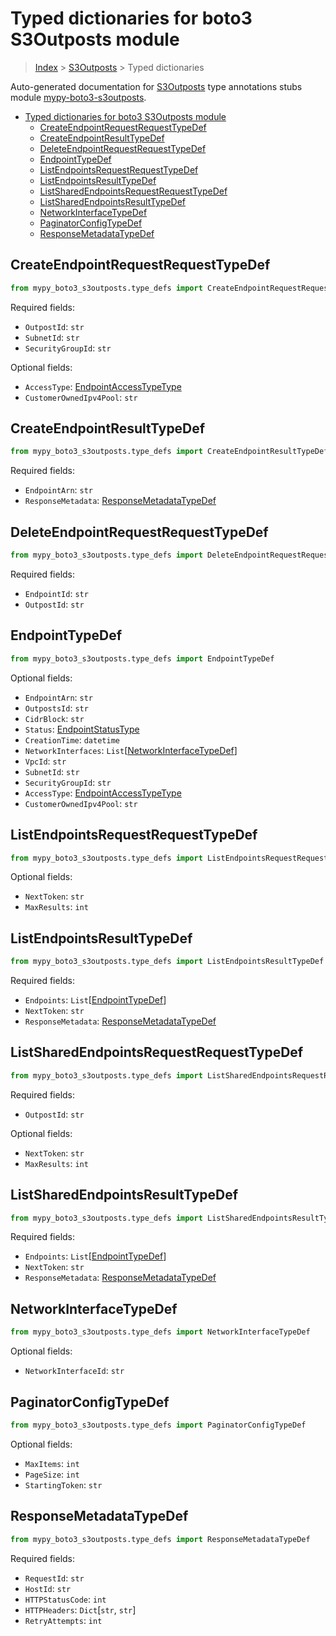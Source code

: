 <a id="typed-dictionaries-for-boto3-s3outposts-module"></a>

# Typed dictionaries for boto3 S3Outposts module

> [Index](..) > [S3Outposts](.) > Typed dictionaries

Auto-generated documentation for
[S3Outposts](https://boto3.amazonaws.com/v1/documentation/api/latest/reference/services/s3outposts.html#S3Outposts)
type annotations stubs module
[mypy-boto3-s3outposts](https://pypi.org/project/mypy-boto3-s3outposts/).

- [Typed dictionaries for boto3 S3Outposts module](#typed-dictionaries-for-boto3-s3outposts-module)
  - [CreateEndpointRequestRequestTypeDef](#createendpointrequestrequesttypedef)
  - [CreateEndpointResultTypeDef](#createendpointresulttypedef)
  - [DeleteEndpointRequestRequestTypeDef](#deleteendpointrequestrequesttypedef)
  - [EndpointTypeDef](#endpointtypedef)
  - [ListEndpointsRequestRequestTypeDef](#listendpointsrequestrequesttypedef)
  - [ListEndpointsResultTypeDef](#listendpointsresulttypedef)
  - [ListSharedEndpointsRequestRequestTypeDef](#listsharedendpointsrequestrequesttypedef)
  - [ListSharedEndpointsResultTypeDef](#listsharedendpointsresulttypedef)
  - [NetworkInterfaceTypeDef](#networkinterfacetypedef)
  - [PaginatorConfigTypeDef](#paginatorconfigtypedef)
  - [ResponseMetadataTypeDef](#responsemetadatatypedef)

<a id="createendpointrequestrequesttypedef"></a>

## CreateEndpointRequestRequestTypeDef

```python
from mypy_boto3_s3outposts.type_defs import CreateEndpointRequestRequestTypeDef
```

Required fields:

- `OutpostId`: `str`
- `SubnetId`: `str`
- `SecurityGroupId`: `str`

Optional fields:

- `AccessType`: [EndpointAccessTypeType](./literals.md#endpointaccesstypetype)
- `CustomerOwnedIpv4Pool`: `str`

<a id="createendpointresulttypedef"></a>

## CreateEndpointResultTypeDef

```python
from mypy_boto3_s3outposts.type_defs import CreateEndpointResultTypeDef
```

Required fields:

- `EndpointArn`: `str`
- `ResponseMetadata`:
  [ResponseMetadataTypeDef](./type_defs.md#responsemetadatatypedef)

<a id="deleteendpointrequestrequesttypedef"></a>

## DeleteEndpointRequestRequestTypeDef

```python
from mypy_boto3_s3outposts.type_defs import DeleteEndpointRequestRequestTypeDef
```

Required fields:

- `EndpointId`: `str`
- `OutpostId`: `str`

<a id="endpointtypedef"></a>

## EndpointTypeDef

```python
from mypy_boto3_s3outposts.type_defs import EndpointTypeDef
```

Optional fields:

- `EndpointArn`: `str`
- `OutpostsId`: `str`
- `CidrBlock`: `str`
- `Status`: [EndpointStatusType](./literals.md#endpointstatustype)
- `CreationTime`: `datetime`
- `NetworkInterfaces`:
  `List`\[[NetworkInterfaceTypeDef](./type_defs.md#networkinterfacetypedef)\]
- `VpcId`: `str`
- `SubnetId`: `str`
- `SecurityGroupId`: `str`
- `AccessType`: [EndpointAccessTypeType](./literals.md#endpointaccesstypetype)
- `CustomerOwnedIpv4Pool`: `str`

<a id="listendpointsrequestrequesttypedef"></a>

## ListEndpointsRequestRequestTypeDef

```python
from mypy_boto3_s3outposts.type_defs import ListEndpointsRequestRequestTypeDef
```

Optional fields:

- `NextToken`: `str`
- `MaxResults`: `int`

<a id="listendpointsresulttypedef"></a>

## ListEndpointsResultTypeDef

```python
from mypy_boto3_s3outposts.type_defs import ListEndpointsResultTypeDef
```

Required fields:

- `Endpoints`: `List`\[[EndpointTypeDef](./type_defs.md#endpointtypedef)\]
- `NextToken`: `str`
- `ResponseMetadata`:
  [ResponseMetadataTypeDef](./type_defs.md#responsemetadatatypedef)

<a id="listsharedendpointsrequestrequesttypedef"></a>

## ListSharedEndpointsRequestRequestTypeDef

```python
from mypy_boto3_s3outposts.type_defs import ListSharedEndpointsRequestRequestTypeDef
```

Required fields:

- `OutpostId`: `str`

Optional fields:

- `NextToken`: `str`
- `MaxResults`: `int`

<a id="listsharedendpointsresulttypedef"></a>

## ListSharedEndpointsResultTypeDef

```python
from mypy_boto3_s3outposts.type_defs import ListSharedEndpointsResultTypeDef
```

Required fields:

- `Endpoints`: `List`\[[EndpointTypeDef](./type_defs.md#endpointtypedef)\]
- `NextToken`: `str`
- `ResponseMetadata`:
  [ResponseMetadataTypeDef](./type_defs.md#responsemetadatatypedef)

<a id="networkinterfacetypedef"></a>

## NetworkInterfaceTypeDef

```python
from mypy_boto3_s3outposts.type_defs import NetworkInterfaceTypeDef
```

Optional fields:

- `NetworkInterfaceId`: `str`

<a id="paginatorconfigtypedef"></a>

## PaginatorConfigTypeDef

```python
from mypy_boto3_s3outposts.type_defs import PaginatorConfigTypeDef
```

Optional fields:

- `MaxItems`: `int`
- `PageSize`: `int`
- `StartingToken`: `str`

<a id="responsemetadatatypedef"></a>

## ResponseMetadataTypeDef

```python
from mypy_boto3_s3outposts.type_defs import ResponseMetadataTypeDef
```

Required fields:

- `RequestId`: `str`
- `HostId`: `str`
- `HTTPStatusCode`: `int`
- `HTTPHeaders`: `Dict`\[`str`, `str`\]
- `RetryAttempts`: `int`
